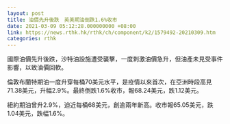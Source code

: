 ```yaml
---
layout: post
title: 油價先升後跌　英美期油倒跌1.6%收市
date: 2021-03-09 05:12:28.000000000 +08:00
link: https://news.rthk.hk/rthk/ch/component/k2/1579492-20210309.htm
categories: rthk
---
```


國際油價先升後跌，沙特油設施遭受襲擊，一度刺激油價急升，但油產未見受事件影響，以致油價回軟。

倫敦布蘭特期油一度升穿每桶70美元水平，是疫情以來首次，在亞洲時段高見71.38美元，升幅2.9%。最終倒跌1.6%收市，報68.24美元，跌1.12美元。

紐約期油曾升2.9%，迫近每桶68美元，創逾兩年新高。收市報65.05美元，跌1.04美元，跌幅1.6%。
